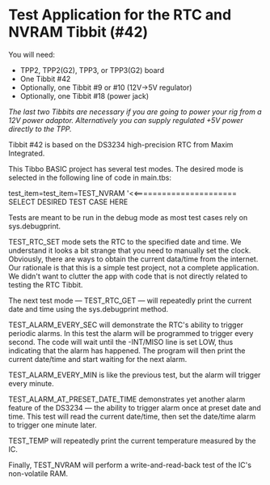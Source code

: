 # Test Application for the RTC and NVRAM Tibbit (#42)

You will need:

- TPP2, TPP2(G2), TPP3, or TPP3(G2) board
- One Tibbit #42
- Optionally, one Tibbit #9 or #10 (12V->5V regulator)
- Optionally, one Tibbit #18 (power jack)

*The last two Tibbits are necessary if you are going to power your rig from a 12V power adaptor. Alternatively you can supply regulated +5V power directly to the TPP.*

Tibbit #42 is based on the DS3234 high-precision RTC from Maxim Integrated.

This Tibbo BASIC project has several test modes. The desired mode is selected in the following line of code in main.tbs:

test_item=test_item=TEST_NVRAM '<<====================== SELECT DESIRED TEST CASE HERE

Tests are meant to be run in the debug mode as most test cases rely on sys.debugprint.

TEST_RTC_SET mode sets the RTC to the specified date and time. We understand it looks a bit strange that you need to manually set the clock. Obviously, there are ways to obtain the current data/time from the internet. Our rationale is that this is a simple test project, not a complete application. We didn't want to clutter the app with code that is not directly related to testing the RTC Tibbit.

The next test mode — TEST_RTC_GET — will repeatedly print the current date and time using the sys.debugprint method.

TEST_ALARM_EVERY_SEC will demonstrate the RTC's ability to trigger periodic alarms. In this test the alarm will be programmed to trigger every second. The code will wait until the -INT/MISO line is set LOW, thus indicating that the alarm has happened. The program will then print the current date/time and start waiting for the next alarm.

TEST_ALARM_EVERY_MIN is like the previous test, but the alarm will trigger every minute.

TEST_ALARM_AT_PRESET_DATE_TIME demonstrates yet another alarm feature of the DS3234 — the ability to trigger alarm once at preset date and time. This test will read the current date/time, then set the date/time alarm to trigger one minute later.

TEST_TEMP will repeatedly print the current temperature measured by the IC.

Finally, TEST_NVRAM will perform a write-and-read-back test of the IC's non-volatile RAM.